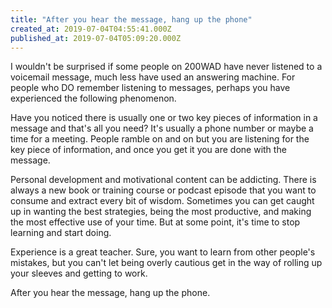 ```yaml
---
title: "After you hear the message, hang up the phone"
created_at: 2019-07-04T04:55:41.000Z
published_at: 2019-07-04T05:09:20.000Z
---
```

I wouldn't be surprised if some people on 200WAD have never listened to a voicemail message, much less have used an answering machine. For people who DO remember listening to messages, perhaps you have experienced the following phenomenon. 

Have you noticed there is usually one or two key pieces of information in a message and that's all you need? It's usually a phone number or maybe a time for a meeting. People ramble on and on but you are listening for the key piece of information, and once you get it you are done with the message.

Personal development and motivational content can be addicting. There is always a new book or training course or podcast episode that you want to consume and extract every bit of wisdom. Sometimes you can get caught up in wanting the best strategies, being the most productive, and making the most effective use of your time. But at some point, it's time to stop learning and start doing.

Experience is a great teacher. Sure, you want to learn from other people's mistakes, but you can't let being overly cautious get in the way of rolling up your sleeves and getting to work.

After you hear the message, hang up the phone.
